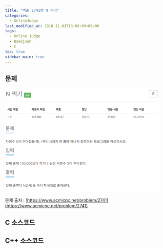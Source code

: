 ```yaml
---
title: "백준 2741번 N 찍기"
categories: 
  - OnlineJudge
last_modified_at: 2018-11-03T13:00:00+09:00
tags: 
  - Online judge
  - Baekjoon
  - C
toc: true
sidebar_main: true
---
```


## 문제

![2741](https://github.com/lesslate/lesslate.github.io/blob/master/assets/img/OnlineJudge/2741.png?raw=true)

문제 출처 : [https://www.acmicpc.net/problem/2741](https://www.acmicpc.net/problem/2741)



## C 소스코드


<script src="https://gist.github.com/lesslate/4ec95a03d8c7b3be2b729e07137e8963.js"></script>


## C++ 소스코드

<script src="https://gist.github.com/lesslate/37c029a9080240611b9c23f058126723.js"></script>